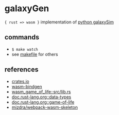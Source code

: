 # galaxyGen

`{ rust => wasm }` implementation of [python galaxySim](https://github.com/lynncyrin/galaxySim)

## commands

* `$ make watch`
* see [makefile](makefile) for others

## references

* [crates.io](https://crates.io/)
* [wasm-bindgen](https://github.com/rustwasm/wasm-bindgen)
* [wasm_game_of_life::src/lib.rs](https://github.com/rustwasm/wasm_game_of_life/blob/9027577f61ec55dd4caa29febce9c49489d90fd3/src/lib.rs)
* [doc.rust-lang.org::data-types](https://doc.rust-lang.org/book/second-edition/ch03-02-data-types.html)
* [doc.rust-lang.org::game-of-life](https://rust-lang-nursery.github.io/rust-wasm/game-of-life/implementing.html)
* [mizdra/webpack-wasm-skeleton](https://github.com/mizdra/webpack-wasm-skeleton)
